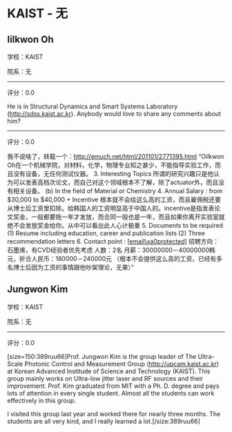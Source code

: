 # KAIST - 无

## Iilkwon Oh

学校：KAIST

院系：无

* * *

评分：0.0

He is in Structural Dynamics and Smart Systems Laboratory (<!-- m --><a class="postlink" href="http://sdss.kaist.ac.kr">http://sdss.kaist.ac.kr</a><!-- m -->). Anybody would love to share any comments about him?

* * *

评分：0.0

我不说啥了，转载一个：http://emuch.net/html/201101/2771395.html
“Oilkwon Oh在一个机械学院，对材料，化学，物理专业知之甚少，不能指导实验工作，而且没有设备，无任何测试仪器。
3\. Interesting Topics
所谓的研究兴趣只是他认为可以发表高档次论文，而自己对这个领域根本不了解，除了actuator外，而且没有相关设备。
(b) In the field of Material or Chemistry
4\. Annual Salary : from $30,000 to $40,000 + Incentive
根本就不会给这么高的工资，而且雇佣税还要从博士后工资里扣除。给韩国人的工资明显高于中国人的。incentive是指发表论文奖金，一般都要拖一年才发放，而合同一般也是一年，而且如果你离开实验室就绝不会发放奖金给你。从中可以看出此人心计极重
5\. Documents to be required
(1) Resume including education, career and publication lists
(2) Three recommendation letters
6\. Contact point : <!-- e --><a href="mailto:[[email\xa0protected]](/cdn-cgi/l/email-protection)">[[email\xa0protected]](/cdn-cgi/l/email-protection)</a><!-- e -->
招聘方向：石墨烯，有CVD经验者优先考虑
人数：2名
月薪：30000000－40000000韩元，折合人民币：180000－240000元
（根本不会提供这么高的工资，已经有多名博士后因为工资的事情跟他吵架理论，无果）”

## Jungwon Kim

学校：KAIST

院系：无

* * *

评分：0.0

[size=150:389ruu66]Prof. Jungwon Kim is the group leader of The Ultra-Scale Photonic Control and Measurement Group (<!-- m --><a class="postlink" href="http://upcam.kaist.ac.kr">http://upcam.kaist.ac.kr</a><!-- m -->) at Korean Advanced Institude of Science and Technology (KAIST). This group mainly works on Ultra-low jitter laser and RF sources and their improvement. Prof. Kim graduated from MIT with a Ph. D. degree and pays lots of attention in every single student. Almost all the students can work effectively in this group.

I visited this group last year and worked there for nearly three months. The students are all very kind, and I really learned a lot.[/size:389ruu66]